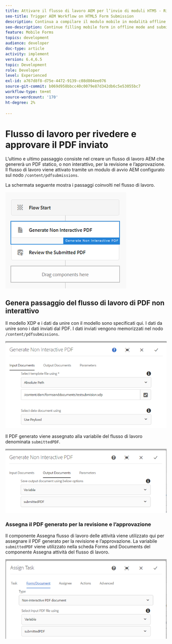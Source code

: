 ```yaml
---
title: Attivare il flusso di lavoro AEM per l’invio di moduli HTM5 - Rivedere e approvare PDF
seo-title: Trigger AEM Workflow on HTML5 Form Submission
description: Continua a compilare il modulo mobile in modalità offline e invia il modulo mobile per attivare il flusso di lavoro AEM
seo-description: Continue filling mobile form in offline mode and submit mobile form to trigger AEM workflow
feature: Mobile Forms
topics: development
audience: developer
doc-type: article
activity: implement
version: 6.4,6.5
topic: Development
role: Developer
level: Experienced
exl-id: a767d8f8-d75e-4472-9139-c08d804ee076
source-git-commit: b069d958bbcc40c0079e87d342db6c5e53055bc7
workflow-type: tm+mt
source-wordcount: '170'
ht-degree: 2%

---
```


# Flusso di lavoro per rivedere e approvare il PDF inviato

L’ultimo e ultimo passaggio consiste nel creare un flusso di lavoro AEM che genererà un PDF statico, o non interattivo, per la revisione e l’approvazione. Il flusso di lavoro viene attivato tramite un modulo di avvio AEM configurato sul nodo `/content/pdfsubmissions`.

La schermata seguente mostra i passaggi coinvolti nel flusso di lavoro.

![flusso di lavoro](assets/workflow.PNG)

## Genera passaggio del flusso di lavoro di PDF non interattivo

Il modello XDP e i dati da unire con il modello sono specificati qui. I dati da unire sono i dati inviati dal PDF. I dati inviati vengono memorizzati nel nodo `/content/pdfsubmissions`.

![flusso di lavoro](assets/generate-pdf1.PNG)

Il PDF generato viene assegnato alla variabile del flusso di lavoro denominata `submittedPDF`.

![flusso di lavoro](assets/generate-pdf2.PNG)

### Assegna il PDF generato per la revisione e l’approvazione

Il componente Assegna flusso di lavoro delle attività viene utilizzato qui per assegnare il PDF generato per la revisione e l’approvazione. La variabile `submittedPDF` viene utilizzato nella scheda Forms and Documents del componente Assegna attività del flusso di lavoro.

![flusso di lavoro](assets/assign-task.PNG)
